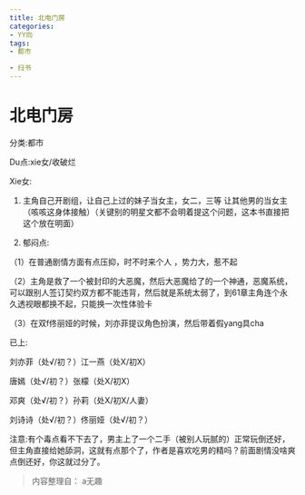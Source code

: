 ```yaml
---
title: 北电门房
categories:
- YY向
tags:
- 都市

- 扫书
---
```

# 北电门房
分类:都市

Du点:xie女/收破烂

Xie女:

1.  主角自己开剧组，让自己上过的妹子当女主，女二，三等
    让其他男的当女主（咳咳这身体接触）（关键别的明星文都不会明着提这个问题，这本书直接把这个放在明面）

2.  郁闷点:

（1）在普通剧情方面有点压抑，时不时来个人 ，势力大，惹不起

（2）主角是救了一个被封印的大恶魔，然后大恶魔给了的一个神通，恶魔系统，可以跟别人签订契约双方都不能违背，然后就是系统太弱了，到61章主角连个永久透视眼都换不起，只能换一次性体验卡

（3）在双f佟丽娅的时候，刘亦菲提议角色扮演，然后带着假yang具cha

已上:

刘亦菲（处√/初？）江一燕（处X/初Ⅹ）

唐嫣（处√/初？）张檬（处X/初X）

邓爽（处√/初？）孙莉（处X/初X/人妻）

刘诗诗（处√/初？）佟丽娅（处√/初？）

注意:有个毒点看不下去了，男主上了一个二手（被别人玩腻的）正常玩倒还好，但主角直接给她舔洞，这就有点那个了，作者是喜欢吃男的精吗？前面剧情没啥爽点倒还好，你这就过分了。


> 内容整理自： a无趣